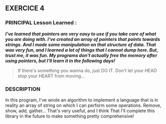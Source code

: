 ## EXERCICE 4

### PRINCIPAL Lesson Learned :

***I've learned that pointers are very easy to use if you take care of 
what you are doing with. I've created an array of pointers that points towards 
strings. And I made some manipulation on that structure of data. That was very 
fun, and I learned a lot of things that I cannot dump here. But, trust me, it was fun.
My programs don't actually free the memory after using pointers, but I'll learn it in 
the following days!***


> If there's something you wanna do, just DO IT. Don't let your HEAD stop your HEART from moving...


### DESCRIPTION

In this program, I've wrote an algorithm to implement a language that is in reality an array of string
on which I can perform some operations. Remove, show, add, gather...
That's very useful, and I think That I'll complete this library in the future to make something pretty
comprehensive!
